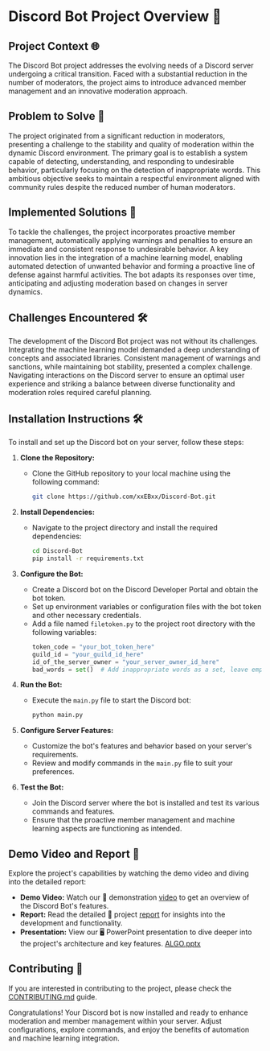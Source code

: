 # Discord Bot Project Overview 🤖

## Project Context 🌐
The Discord Bot project addresses the evolving needs of a Discord server undergoing a critical transition. Faced with a substantial reduction in the number of moderators, the project aims to introduce advanced member management and an innovative moderation approach.

## Problem to Solve 🎯
The project originated from a significant reduction in moderators, presenting a challenge to the stability and quality of moderation within the dynamic Discord environment. The primary goal is to establish a system capable of detecting, understanding, and responding to undesirable behavior, particularly focusing on the detection of inappropriate words. This ambitious objective seeks to maintain a respectful environment aligned with community rules despite the reduced number of human moderators.

## Implemented Solutions 🚀
To tackle the challenges, the project incorporates proactive member management, automatically applying warnings and penalties to ensure an immediate and consistent response to undesirable behavior. A key innovation lies in the integration of a machine learning model, enabling automated detection of unwanted behavior and forming a proactive line of defense against harmful activities. The bot adapts its responses over time, anticipating and adjusting moderation based on changes in server dynamics.

## Challenges Encountered 🛠️
The development of the Discord Bot project was not without its challenges. Integrating the machine learning model demanded a deep understanding of concepts and associated libraries. Consistent management of warnings and sanctions, while maintaining bot stability, presented a complex challenge. Navigating interactions on the Discord server to ensure an optimal user experience and striking a balance between diverse functionality and moderation roles required careful planning.

## Installation Instructions 🛠️

To install and set up the Discord bot on your server, follow these steps:

1. **Clone the Repository:**
   - Clone the GitHub repository to your local machine using the following command:
     ```bash
     git clone https://github.com/xxEBxx/Discord-Bot.git
     ```

2. **Install Dependencies:**
   - Navigate to the project directory and install the required dependencies:
     ```bash
     cd Discord-Bot
     pip install -r requirements.txt
     ```

3. **Configure the Bot:**
   - Create a Discord bot on the Discord Developer Portal and obtain the bot token.
   - Set up environment variables or configuration files with the bot token and other necessary credentials.
   - Add a file named `filetoken.py` to the project root directory with the following variables:
     ```python
     token_code = "your_bot_token_here"
     guild_id = "your_guild_id_here"
     id_of_the_server_owner = "your_server_owner_id_here"
     bad_words = set()  # Add inappropriate words as a set, leave empty if nothing is initialized
     ```

4. **Run the Bot:**
   - Execute the `main.py` file to start the Discord bot:
     ```bash
     python main.py
     ```

5. **Configure Server Features:**
   - Customize the bot's features and behavior based on your server's requirements.
   - Review and modify commands in the `main.py` file to suit your preferences.

6. **Test the Bot:**
   - Join the Discord server where the bot is installed and test its various commands and features.
   - Ensure that the proactive member management and machine learning aspects are functioning as intended.

## Demo Video and Report 🎥

Explore the project's capabilities by watching the demo video and diving into the detailed report:

- **Demo Video:** Watch our 🚀 demonstration [video](https://github.com/xxEBxx/Discord-Bot/blob/main/Demo_Report/Demo%20Bot%20comp.mp4) to get an overview of the Discord Bot's features.
- **Report:** Read the detailed 📝 project [report](https://github.com/xxEBxx/Discord-Bot/blob/main/Demo_Report/REPORT.pdf) for insights into the development and functionality.
- **Presentation:** View our 🖥️ PowerPoint presentation to dive deeper into the project's architecture and key features. [ALGO.pptx](https://github.com/xxEBxx/Discord-Bot/files/13982223/ALGO.pptx)

## Contributing 🤝

If you are interested in contributing to the project, please check the [CONTRIBUTING.md](CONTRIBUTING.md) guide.

Congratulations! Your Discord bot is now installed and ready to enhance moderation and member management within your server. Adjust configurations, explore commands, and enjoy the benefits of automation and machine learning integration.
